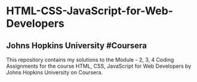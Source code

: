 # HTML-CSS-JavaScript-for-Web-Developers
## Johns Hopkins University #Coursera

This repository contains my solutions to the Module - 2, 3, 4 Coding Assignments for the course HTML, CSS, JavaScript for Web Developers by Johns Hopkins University on Coursera.

